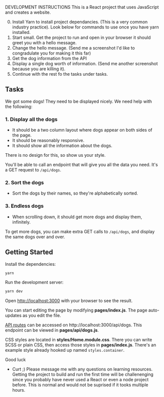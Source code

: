 DEVELOPMENT INSTRUCTIONS
This is a React project that uses JavaScript and creates a website.

0. Install Yarn to install project dependancies. (This is a very common industry practice). Look below for commands to use once you 
have yarn installed.
1. Start small. Get the project to run and open in your browser it should greet you with a hello message.
2. Change the hello message. (Send me a screenshot I'd like to congradulate you for making it this far)
3. Get the dog information from the API
4. Display a single dog worth of information. (Send me another screenshot because you are killing it).
5. Continue with the rest fo the tasks under tasks. 

## Tasks

We got some dogs! They need to be displayed nicely. We need help with the following:

### 1. Display all the dogs

- It should be a two column layout where dogs appear on both sides of the page.
- It should be reasonably responsive.
- It should show all the information about the dogs.

There is no design for this, so show us your style.

You'll be able to call an endpoint that will give you all the data you need. It's a GET request to `/api/dogs`.

### 2. Sort the dogs

- Sort the dogs by their names, so they're alphabetically sorted.

### 3. Endless dogs

- When scrolling down, it should get more dogs and display them, infinitely.

To get more dogs, you can make extra GET calls to `/api/dogs`, and display the same dogs over and over.

## Getting Started

Install the dependencies:

```bash
yarn
```

Run the development server:

```bash
yarn dev
```

Open [http://localhost:3000](http://localhost:3000) with your browser to see the result.

You can start editing the page by modifying **pages/index.js**. The page auto-updates as you edit the file.

[API routes](https://nextjs.org/docs/api-routes/introduction) can be accessed on http://localhost:3000/api/dogs. This endpoint can be viewed in **pages/api/dogs.js**.

CSS styles are located in **styles/Home.module.css**. There you can write SCSS or plain CSS, then access those styles in **pages/index.js**. There's an example style already hooked up named `styles.container`.


Good luck
- Curt ;)
Please message me with any questions on learning resources. Getting the project to build and run the first time will be challenenging since
you probably have never used a React or even a node project before. This is normal and would not be suprised if it tooks multiple hours.





